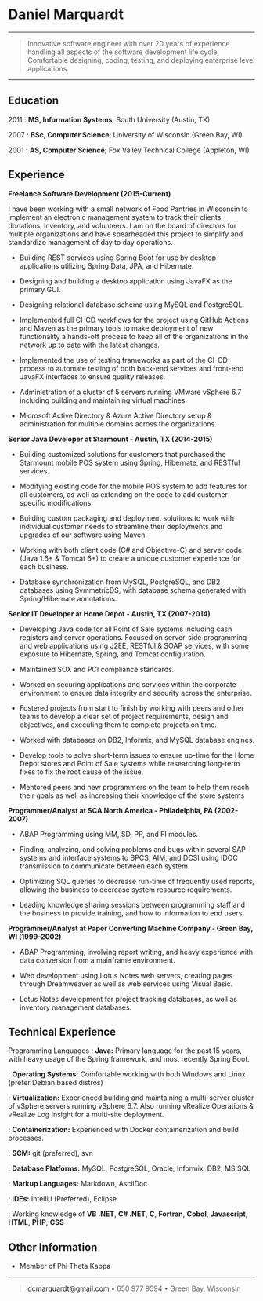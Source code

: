 Daniel Marquardt
============

----

>  Innovative software engineer with over 20 years of experience handling
>  all aspects of the software development life cycle.  Comfortable designing,
>  coding, testing, and deploying enterprise level applications.

----

Education
---------

2011
:   **MS, Information Systems**; South University (Austin, TX)
     
2007
:   **BSc, Computer Science**; University of Wisconsin (Green Bay, WI)

2001
:   **AS, Computer Science**; Fox Valley Technical College (Appleton, WI)

Experience
----------

**Freelance Software Development (2015-Current)**

I have been working with a small network of Food Pantries in Wisconsin to implement an electronic
management system to track their clients, donations, inventory, and volunteers.  I am on the board of directors for multiple organizations and have spearheaded this project to simplify and standardize management of day to day operations.

* Building REST services using Spring Boot for use by desktop applications utilizing Spring Data, JPA, and Hibernate.

* Designing and building a desktop application using JavaFX as the primary GUI.

* Designing relational database schema using MySQL and PostgreSQL.

* Implemented full CI-CD workflows for the project using GitHub Actions and Maven as the primary tools to make deployment of new functionality a hands-off process to keep all of the organizations in the network up to date with the latest changes.

* Implemented the use of testing frameworks as part of the CI-CD process to automate testing of both back-end services and front-end JavaFX interfaces to ensure quality releases.

* Administration of a cluster of 5 servers running VMware vSphere 6.7 including building and maintaining virtual machines.

* Microsoft Active Directory & Azure Active Directory setup & administration for multiple domains across the organizations.


**Senior Java Developer at Starmount - Austin, TX (2014-2015)**

* Building customized solutions for customers that purchased the Starmount mobile POS system using Spring, Hibernate, and RESTful services.

* Modifying existing code for the mobile POS system to add features for all customers, as well as extending on the code to add customer specific modifications.

* Building custom packaging and deployment solutions to work with individual customer needs to streamline their deployments and upgrades of our software using Maven.

* Working with both client code (C# and Objective-C) and server code (Java 1.6+ & Tomcat 6+) to create a unique customer experience for each business.

* Database synchronization from MySQL, PostgreSQL, and DB2 databases using SymmetricDS, with database schema generated with Spring/Hibernate annotations.


**Senior IT Developer at Home Depot - Austin, TX (2007-2014)**

* Developing Java code for all Point of Sale systems including cash registers and server operations.  Focused on server-side programming and web applications using J2EE, RESTful & SOAP services, with some exposure to Hibernate, Spring, and Tomcat configuration.

* Maintained SOX and PCI compliance standards.

* Worked on securing applications and services within the corporate environment to ensure data integrity and security across the enterprise.

* Fostered projects from start to finish by working with peers and other teams to develop a clear set of project requirements, design and objectives, and executing them to complete projects on time.

* Worked with databases on DB2, Informix, and MySQL database engines.

* Develop tools to solve short-term issues to ensure up-time for the Home Depot stores and Point of Sale systems while researching long-term fixes to fix the root cause of the issue.

* Mentored peers and new programmers on the team to help them reach their goals as well as increasing their knowledge of the store systems


**Programmer/Analyst at SCA North America - Philadelphia, PA (2002-2007)**

* ABAP Programming using MM, SD, PP, and FI modules.

* Finding, analyzing, and solving problems and bugs within several SAP systems and interface systems to BPCS, AIM, and DCSI using IDOC transmission to communicate between each system.

* Optimizing SQL queries to decrease run-time of frequently used reports, allowing the business to decrease system resource requirements.

* Leading knowledge sharing sessions between programming staff and the business to provide training, and how to information to end users.


**Programmer/Analyst at Paper Converting Machine Company - Green Bay, WI (1999-2002)**

* ABAP Programming, involving report writing, and heavy experience with data conversion from a mainframe environment.

* Web development using Lotus Notes web servers, creating pages through Dreamweaver as well as web services using Visual Basic.

* Lotus Notes development for project tracking databases, as well as inventory management databases.



Technical Experience
--------------------

Programming Languages
:   **Java:** Primary language for the past 15 years, with heavy usage
    of the Spring framework, and most recently Spring Boot.

:   **Operating Systems:** Comfortable working with both Windows and Linux (prefer Debian based distros)

:   **Virtualization:** Experienced building and maintaining a multi-server cluster of vSphere servers
                        running vSphere 6.7.  Also running vRealize Operations & vRealize Log Insight 
                        for a multi-site deployment.

:   **Containerization:** Experienced with Docker containerization and build processes.
    
:   **SCM:** git (preferred), svn

:   **Database Platforms:** MySQL, PostgreSQL, Oracle, Informix, DB2, MS SQL

:   **Markup Languages:** Markdown, AsciiDoc

:   **IDEs:** IntelliJ (Preferred), Eclipse

:   Working knowledge of **VB .NET**, **C# .NET**, **C**, **Fortran**, **Cobol**, **Javascript**, **HTML**, **PHP**, **CSS**


Other Information
----------------------------------------

* Member of Phi Theta Kappa

----

> <dcmarquardt@gmail.com> • 650 977 9594 • Green Bay, Wisconsin
